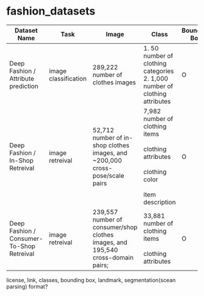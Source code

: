 # fashion_datasets
| Dataset Name | Task | Image | Class | Bounding Box | Landmark | Polygon | Link | License |
| ------------- | ------------- | ------------- | ------------- | ------------- | ------------- | ------------- | ------------- | ------------- |
| Deep Fashion / Attribute prediction  | image classification | 289,222 number of clothes images  | 1. 50 number of clothing categories 2. 1,000 number of clothing attributes | O | O | X |[link](https://drive.google.com/drive/folders/0B7EVK8r0v71pVDZFQXRsMDZCX1E)|non-cormercial |
| Deep Fashion / In-Shop Retreival  | image retreival | 52,712 number of in-shop clothes images, and ~200,000 cross-pose/scale pairs | 7,982 number of clothing items<br/><br/>clothing attributes<br/><br/>clothing color<br/><br/>item description | O | O | X |[link](https://drive.google.com/drive/folders/0B7EVK8r0v71pWGplNFhjc01NbzQ)|non-cormercial|
| Deep Fashion / Consumer-To-Shop Retreival  | image retreival | 239,557 number of consumer/shop clothes images, and 195,540 cross-domain pairs; | 33,881 number of clothing items<br/><br/>clothing attributes| O | O | X |[link](https://drive.google.com/drive/folders/0B7EVK8r0v71pRXllRUdQcC1zTHc)|non-cormercial|

license, link, classes, bounding box, landmark, segmentation(scean parsing) format?
